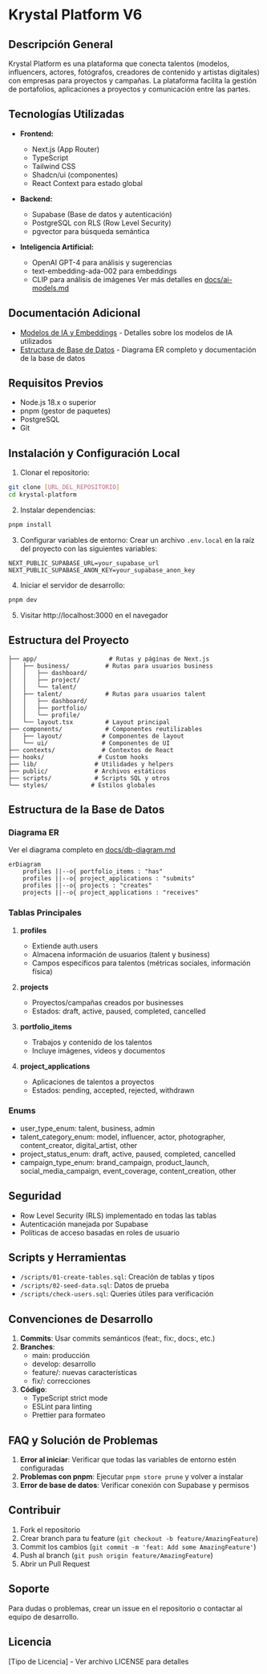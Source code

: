 # Krystal Platform V6

## Descripción General

Krystal Platform es una plataforma que conecta talentos (modelos, influencers, actores, fotógrafos, creadores de contenido y artistas digitales) con empresas para proyectos y campañas. La plataforma facilita la gestión de portafolios, aplicaciones a proyectos y comunicación entre las partes.

## Tecnologías Utilizadas

- **Frontend:**

  - Next.js (App Router)
  - TypeScript
  - Tailwind CSS
  - Shadcn/ui (componentes)
  - React Context para estado global

- **Backend:**

  - Supabase (Base de datos y autenticación)
  - PostgreSQL con RLS (Row Level Security)
  - pgvector para búsqueda semántica

- **Inteligencia Artificial:**
  - OpenAI GPT-4 para análisis y sugerencias
  - text-embedding-ada-002 para embeddings
  - CLIP para análisis de imágenes
    Ver más detalles en [docs/ai-models.md](docs/ai-models.md)

## Documentación Adicional

- [Modelos de IA y Embeddings](docs/ai-models.md) - Detalles sobre los modelos de IA utilizados
- [Estructura de Base de Datos](docs/database.md) - Diagrama ER completo y documentación de la base de datos

## Requisitos Previos

- Node.js 18.x o superior
- pnpm (gestor de paquetes)
- PostgreSQL
- Git

## Instalación y Configuración Local

1. Clonar el repositorio:

```bash
git clone [URL_DEL_REPOSITORIO]
cd krystal-platform
```

2. Instalar dependencias:

```bash
pnpm install
```

3. Configurar variables de entorno:
   Crear un archivo `.env.local` en la raíz del proyecto con las siguientes variables:

```env
NEXT_PUBLIC_SUPABASE_URL=your_supabase_url
NEXT_PUBLIC_SUPABASE_ANON_KEY=your_supabase_anon_key
```

4. Iniciar el servidor de desarrollo:

```bash
pnpm dev
```

5. Visitar http://localhost:3000 en el navegador

## Estructura del Proyecto

```
├── app/                    # Rutas y páginas de Next.js
│   ├── business/          # Rutas para usuarios business
│   │   ├── dashboard/
│   │   ├── project/
│   │   └── talent/
│   ├── talent/            # Rutas para usuarios talent
│   │   ├── dashboard/
│   │   ├── portfolio/
│   │   └── profile/
│   └── layout.tsx         # Layout principal
├── components/            # Componentes reutilizables
│   ├── layout/           # Componentes de layout
│   └── ui/               # Componentes de UI
├── contexts/             # Contextos de React
├── hooks/               # Custom hooks
├── lib/                # Utilidades y helpers
├── public/             # Archivos estáticos
├── scripts/            # Scripts SQL y otros
└── styles/            # Estilos globales
```

## Estructura de la Base de Datos

### Diagrama ER

Ver el diagrama completo en [docs/db-diagram.md](docs/db-diagram.md)

```mermaid
erDiagram
    profiles ||--o{ portfolio_items : "has"
    profiles ||--o{ project_applications : "submits"
    profiles ||--o{ projects : "creates"
    projects ||--o{ project_applications : "receives"
```

### Tablas Principales

1. **profiles**

   - Extiende auth.users
   - Almacena información de usuarios (talent y business)
   - Campos específicos para talentos (métricas sociales, información física)

2. **projects**

   - Proyectos/campañas creados por businesses
   - Estados: draft, active, paused, completed, cancelled

3. **portfolio_items**

   - Trabajos y contenido de los talentos
   - Incluye imágenes, videos y documentos

4. **project_applications**
   - Aplicaciones de talentos a proyectos
   - Estados: pending, accepted, rejected, withdrawn

### Enums

- user_type_enum: talent, business, admin
- talent_category_enum: model, influencer, actor, photographer, content_creator, digital_artist, other
- project_status_enum: draft, active, paused, completed, cancelled
- campaign_type_enum: brand_campaign, product_launch, social_media_campaign, event_coverage, content_creation, other

## Seguridad

- Row Level Security (RLS) implementado en todas las tablas
- Autenticación manejada por Supabase
- Políticas de acceso basadas en roles de usuario

## Scripts y Herramientas

- `/scripts/01-create-tables.sql`: Creación de tablas y tipos
- `/scripts/02-seed-data.sql`: Datos de prueba
- `/scripts/check-users.sql`: Queries útiles para verificación

## Convenciones de Desarrollo

1. **Commits**: Usar commits semánticos (feat:, fix:, docs:, etc.)
2. **Branches**:
   - main: producción
   - develop: desarrollo
   - feature/: nuevas características
   - fix/: correcciones
3. **Código**:
   - TypeScript strict mode
   - ESLint para linting
   - Prettier para formateo

## FAQ y Solución de Problemas

1. **Error al iniciar**: Verificar que todas las variables de entorno estén configuradas
2. **Problemas con pnpm**: Ejecutar `pnpm store prune` y volver a instalar
3. **Error de base de datos**: Verificar conexión con Supabase y permisos

## Contribuir

1. Fork el repositorio
2. Crear branch para tu feature (`git checkout -b feature/AmazingFeature`)
3. Commit los cambios (`git commit -m 'feat: Add some AmazingFeature'`)
4. Push al branch (`git push origin feature/AmazingFeature`)
5. Abrir un Pull Request

## Soporte

Para dudas o problemas, crear un issue en el repositorio o contactar al equipo de desarrollo.

## Licencia

[Tipo de Licencia] - Ver archivo LICENSE para detalles
